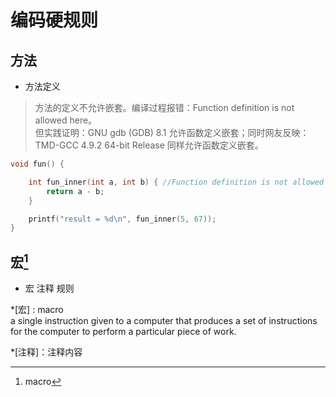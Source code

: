 # 编码硬规则
## 方法

- 方法定义
> 方法的定义不允许嵌套。编译过程报错：Function definition is not allowed here。   
但实践证明：GNU gdb (GDB) 8.1 允许函数定义嵌套；同时网友反映：TMD-GCC 4.9.2 64-bit Release 同样允许函数定义嵌套。

``` C
void fun() {

    int fun_inner(int a, int b) { //Function definition is not allowed here.
        return a - b;
    }

    printf("result = %d\n", fun_inner(5, 67));
}
```


## 宏[^1]

- 宏 注释 规则

*[宏] : macro  
a single instruction given to a computer that produces a set of instructions for the computer to perform a particular piece of work.

*[注释]：注释内容

[^1]: macro
